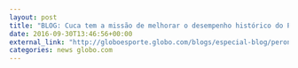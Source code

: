 ```yaml
---
layout: post
title: "BLOG: Cuca tem a missão de melhorar o desempenho histórico do Palmeiras na reta final. Retrospecto indica vantagem de Galo e Flamengo sobre o time paulista"
date: 2016-09-30T13:46:56+00:00
external_link: "http://globoesporte.globo.com/blogs/especial-blog/peron-na-arquibancada/post/cuca-tem-missao-de-melhorar-o-desempenho-do-palmeiras-na-reta-final-retrospecto-indica-vantagem-de-galo-e-flamengo-sobre-o-time-paulista.html"
categories: news globo.com
---
```

